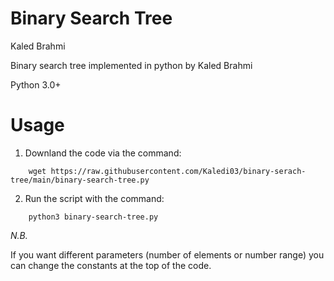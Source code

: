 # Binary Search Tree
Kaled Brahmi

Binary search tree implemented in python by Kaled Brahmi

Python 3.0+


# Usage

1. Downland the code via the command:  
```
    wget https://raw.githubusercontent.com/Kaledi03/binary-serach-tree/main/binary-search-tree.py
```
2. Run the script with the command:
```
    python3 binary-search-tree.py
```

*N.B.*

  If you want different parameters (number of elements or number range) you can change the constants at the top of the code.

